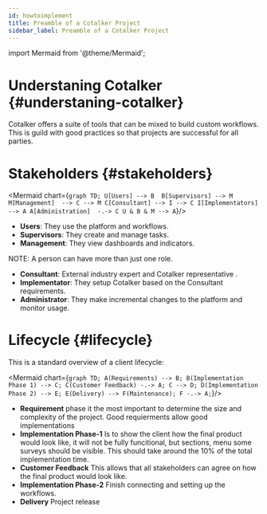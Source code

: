 ```yaml
---
id: howtoimplement
title: Preamble of a Cotalker Project
sidebar_label: Preamble of a Cotalker Project
---
```


import Mermaid from '@theme/Mermaid';

# Understaning Cotalker {#understaning-cotalker}

Cotalker offers a suite of tools that can be mixed to build custom workflows.
This is guild with good practices so that projects are successful for all parties. 

# Stakeholders {#stakeholders}

<Mermaid chart={`
	graph TD;
	    U[Users] --> B 
	    B[Supervisors] --> M
	    M[Management]  --> C --> M
	    C[Consultant] --> I --> C
	    I[Implementators]   --> A
	    A[Administration]  -.-> C
	    U & B & M --> A
`}/>

* __Users__: They use the platform and workflows.
* __Supervisors__: They create and manage tasks.
* __Management__: They view dashboards and indicators.

NOTE: A person can have more than just one role.

* __Consultant__: External industry expert and Cotalker representative .
* __Implementator__: They setup Cotalker based on the Consultant requirements.
* __Administrator__: They make incremental changes to the platform and monitor usage.

# Lifecycle {#lifecycle}

This is a standard overview of a client lifecycle:

<Mermaid chart={`
	graph TD;
	    A(Requirements) --> B;
	    B(Implementation Phase 1) --> C;
	    C(Customer Feedback) -.-> A;
	    C --> D;
	    D(Implementation Phase 2) --> E;
	    E(Delivery) --> F(Maintenance);
	    F -.-> A;
`}/>

* __Requirement__ phase it the most important to determine the size and complexity of the project. Good requierments allow good implementations
* __Implementation Phase-1__ Is to show the client how the final product would look like, it will not be fully funcitional, but sections, menu some surveys should be visible. This should take around the 10% of the total implementation time.
* __Customer Feedback__ This allows that all stakeholders can agree on how the final product would look like.
* __Implementation Phase-2__ Finish connecting and setting up the workflows.
* __Delivery__ Project release

